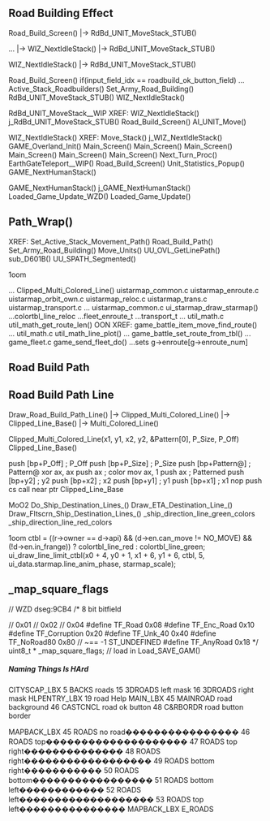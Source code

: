 






## Road Building Effect

Road_Build_Screen()
    |-> RdBd_UNIT_MoveStack_STUB()

...
    |-> WIZ_NextIdleStack()
        |-> RdBd_UNIT_MoveStack_STUB()

WIZ_NextIdleStack()
    |-> RdBd_UNIT_MoveStack_STUB()

Road_Build_Screen()
    if(input_field_idx == roadbuild_ok_button_field)
        ...
        Active_Stack_Roadbuilders()
        Set_Army_Road_Building()
        RdBd_UNIT_MoveStack_STUB()
        WIZ_NextIdleStack()

RdBd_UNIT_MoveStack__WIP
XREF:
    WIZ_NextIdleStack()
    j_RdBd_UNIT_MoveStack_STUB()
        Road_Build_Screen()
        AI_UNIT_Move()

WIZ_NextIdleStack()
XREF:
    Move_Stack()
    j_WIZ_NextIdleStack()
        GAME_Overland_Init()
        Main_Screen()
        Main_Screen()
        Main_Screen()
        Main_Screen()
        Main_Screen()
        Main_Screen()
        Next_Turn_Proc()
        EarthGateTeleport__WIP()
        Road_Build_Screen()
        Unit_Statistics_Popup()
        GAME_NextHumanStack()

GAME_NextHumanStack()
    j_GAME_NextHumanStack()
        Loaded_Game_Update_WZD()
        Loaded_Game_Update()






## Path_Wrap()

XREF:
    Set_Active_Stack_Movement_Path()
    Road_Build_Path()
    Set_Army_Road_Building()
    Move_Units()
    UU_OVL_GetLinePath()
    sub_D601B()
    UU_SPATH_Segmented()

1oom

...
Clipped_Multi_Colored_Line()
uistarmap_common.c
uistarmap_enroute.c
uistarmap_orbit_own.c
uistarmap_reloc.c
uistarmap_trans.c
uistarmap_transport.c
...
uistarmap_common.c
ui_starmap_draw_starmap()
    ...colortbl_line_reloc
    ...fleet_enroute_t
    ...transport_t
...
util_math.c
util_math_get_route_len()
OON XREF:
    game_battle_item_move_find_route()
...
util_math.c
util_math_line_plot()
...
game_battle_set_route_from_tbl()
...
game_fleet.c
game_send_fleet_do()
    ...sets g->enroute[g->enroute_num]






## Road Build Path

## Road Build Path Line

Draw_Road_Build_Path_Line()
    |-> Clipped_Multi_Colored_Line()
        |-> Clipped_Line_Base()
            |-> Multi_Colored_Line()

Clipped_Multi_Colored_Line(x1, y1, x2, y2, &Pattern[0], P_Size, P_Off)
Clipped_Line_Base()

push    [bp+P_Off]                      ; P_Off
push    [bp+P_Size]                     ; P_Size
push    [bp+Pattern@]                   ; Pattern@
xor     ax, ax
push    ax                              ; color
mov     ax, 1
push    ax                              ; Patterned
push    [bp+y2]                         ; y2
push    [bp+x2]                         ; x2
push    [bp+y1]                         ; y1
push    [bp+x1]                         ; x1
nop
push    cs
call    near ptr Clipped_Line_Base




MoO2
    Do_Ship_Destination_Lines_()
    Draw_ETA_Destination_Line_()
    Draw_Fltscrn_Ship_Destination_Lines_()
    _ship_direction_line_green_colors
    _ship_direction_line_red_colors

1oom
    ctbl = ((r->owner == d->api) && (d->en.can_move != NO_MOVE) && (!d->en.in_frange)) ? colortbl_line_red : colortbl_line_green;
    ui_draw_line_limit_ctbl(x0 + 4, y0 + 1, x1 + 6, y1 + 6, ctbl, 5, ui_data.starmap.line_anim_phase, starmap_scale);





## _map_square_flags

// WZD dseg:9CB4
/*
8 bit bitfield

// 0x01
// 0x02
// 0x04
#define TF_Road         0x08
#define TF_Enc_Road     0x10
#define TF_Corruption   0x20
#define TF_Unk_40       0x40
#define TF_NoRoad80     0x80  // ~== -1 ST_UNDEFINED
#define TF_AnyRoad      0x18
*/
uint8_t * _map_square_flags;                // load in Load_SAVE_GAM()




##### Naming Things Is HArd

CITYSCAP_LBX
     5  BACKS       roads
    15  3DROADS     left mask
    16  3DROADS     right mask
HLPENTRY_LBX
    19  road Help
MAIN_LBX
    45    MAINROAD    road background
    46    CASTCNCL    road ok button
    48    C&RBORDR    road button border

MAPBACK_LBX
    45 ROADS    no road����������������
    46 ROADS    top��������������������
    47 ROADS    top right��������������
    48 ROADS    right������������������
    49 ROADS    bottom right�����������
    50 ROADS    bottom�����������������
    51 ROADS    bottom left������������
    52 ROADS    left�������������������
    53 ROADS    top left���������������
MAPBACK_LBX E_ROADS
